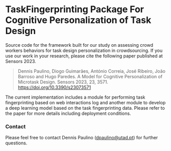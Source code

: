 # TaskFingerprinting Package For Cognitive Personalization of Task Design

Source code for the  framework built for our study on assessing crowd workers behaviors for task design personalization in crowdsourcing.
If you use our work in your research, please cite the following paper published at Sensors 2023.

> Dennis Paulino, Diogo Guimarães, António Correia, José Ribeiro, João Barroso and Hugo Paredes. A Model for Cognitive Personalization of Microtask Design. Sensors 2023, 23, 3571. https://doi.org/10.3390/s23073571 



The current implementation includes a module for performing task fingerprinting based on web interactions log and another module to develop a deep learning model based on the task fingerprinting data. Please refer to the paper for more details including deployment conditions.

### Contact

Please feel free to contact Dennis Paulino (dpaulino@utad.pt) for further questions.
